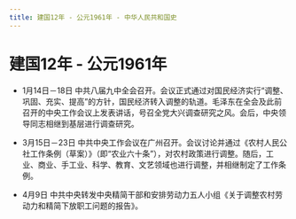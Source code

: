 ```yaml
---
title: 建国12年 - 公元1961年 - 中华人民共和国史
---
```


# 建国12年 - 公元1961年

+ 1月14日－18日 中共八届九中全会召开。会议正式通过对国民经济实行“调整、巩固、充实、提高”的方针，国民经济转入调整的轨道。毛泽东在全会及此前召开的中央工作会议上发表讲话，号召全党大兴调查研究之风。会后，中央领导同志相继到基层进行调查研究。

+ 3月15日－23日 中共中央工作会议在广州召开。会议讨论并通过《农村人民公社工作条例（草案）》（即“农业六十条”），对农村政策进行调整。随后，工业、商业、手工业、科学、教育、文艺领域也进行调整，并相继制定了工作条例。

+ 4月9日 中共中央转发中央精简干部和安排劳动力五人小组《关于调整农村劳动力和精简下放职工问题的报告》。